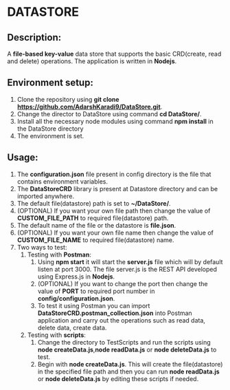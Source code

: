 # DATASTORE

## Description: 
A **file-based key-value** data store that supports the basic CRD(create, read and delete) operations. The application is written in **Nodejs**. 

## Environment setup:
1. Clone the repository using **git clone https://github.com/AdarshKaradi9/DataStore.git**.
2. Change the director to DataStore using command **cd DataStore/**.
3. Install all the necessary node modules using command **npm install** in the DataStore directory
4. The environment is set.

## Usage:
1. The **configuration.json** file present in config directory is the file that contains environment variables.
2. The **DataStoreCRD** library is present at Datastore directory and can be imported anywhere.
3. The default file(datastore) path is set to **~/DataStore/**. 
4. (OPTIONAL) If you want your own file path then change the value of **CUSTOM_FILE_PATH** to required file(datastore) path.
5. The default name of the file or the datastore is **file.json**.
6. (OPTIONAL) If you want your own file name then change the value of **CUSTOM_FILE_NAME** to required file(datastore) name.
7. Two ways to test:
    1. Testing with **Postman**: 
        1. Using **npm start** it will start the **server.js** file which will by default listen at port 3000. The file server.js is the REST API developed using Express.js in **Nodejs**. 
        2. (OPTIONAL) If you want to change the port then change the value of **PORT** to required port number in **config/configuration.json**.
        3. To test it using Postman you can import **DataStoreCRD.postman_collection.json** into Postman application and carry out the operations such as read data, delete data, create data.
    2. Testing with **scripts**:
        1. Change the directory to TestScripts and run the scripts using **node createData.js**,**node readData.js** or **node deleteData.js** to test.
        2. Begin with **node createData.js**. This will create the file(datastore) in the specified file path and then you can run **node readData.js** or **node deleteData.js** by editing these scripts if needed.


